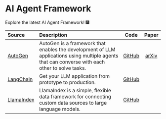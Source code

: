 # AI Agent Framework

Explore the latest AI Agent Framework! 🎆

| Source                                                                                      | Description                                                                                                                                                                                    |  Code  |   Paper   |
| :------------------------------------------------------------------------------------------ | :--------------------------------------------------------------------------------------------------------------------------------------------------------------------------------------------- | :-----------: | :-------: |
| [AutoGen](https://microsoft.github.io/autogen/)                           | AutoGen is a framework that enables the development of LLM applications using multiple agents that can converse with each other to solve tasks.                            | [GitHub](https://github.com/microsoft/autogen)           | [arXiv](https://arxiv.org/abs/2308.08155)         |
| [LangChain](https://www.langchain.com/)                                   | Get your LLM application from prototype to production.                                                                                                                       | [GitHub](https://github.com/langchain-ai/langchain)      |                                                   |
| [LlamaIndex](https://www.llamaindex.ai/)                                  | LlamaIndex is a simple, flexible data framework for connecting custom data sources to large language models.                                                                 | [GitHub](https://github.com/run-llama/llama_index)       |                                                   |
